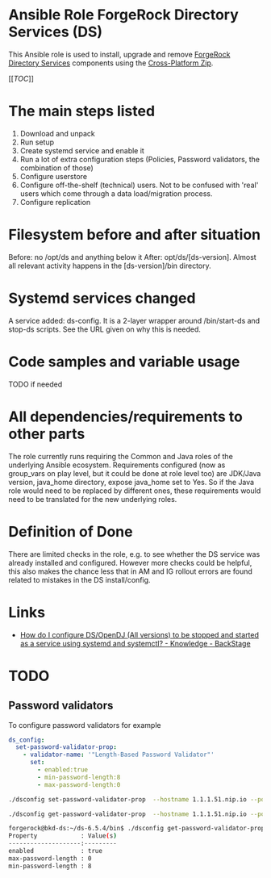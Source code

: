 # Ansible Role ForgeRock Directory Services (DS)

This Ansible role is used to install, upgrade and remove [ForgeRock Directory Services](https://backstage.forgerock.com/docs/ds/6.5/install-guide/) components using the [Cross-Platform Zip](https://backstage.forgerock.com/docs/ds/6.5/install-guide/#install-files-zip).

[[_TOC_]]

# The main steps listed

1. Download and unpack
2. Run setup 
3. Create systemd service and enable it
4. Run a lot of extra configuration steps (Policies, Password validators, the combination of those)
5. Configure userstore
6. Configure off-the-shelf (technical) users. Not to be confused with 'real' users which come through a data load/migration process.
7. Configure replication


# Filesystem before and after situation
Before: no /opt/ds and anything below it
After: opt/ds/[ds-version]. Almost all relevant activity happens in the [ds-version]/bin directory.

# Systemd services changed
A service added: ds-config. It is a 2-layer wrapper around /bin/start-ds and stop-ds scripts. See the URL given on why this is needed.

# Code samples and variable usage 
TODO if needed


# All dependencies/requirements to other parts
The role currently runs requiring the Common and Java roles of the underlying Ansible ecosystem.
Requirements configured (now as group_vars on play level, but it could be done at role level too) are JDK/Java version,
java_home directory, expose java_home set to Yes.
So if the Java role would need to be replaced by different ones, these requirements would need to be translated for the new underlying roles.

# Definition of Done
There are limited checks in the role, e.g. to see whether the DS service was already installed and configured. However more checks could be helpful,
this also makes the chance less that in AM and IG rollout errors are found related to mistakes in the DS install/config.


# Links

* [How do I configure DS/OpenDJ (All versions) to be stopped and started as a service using systemd and systemctl? - Knowledge - BackStage](https://backstage.forgerock.com/knowledge/kb/article/a56766667)


# TODO


## Password validators

To configure password validators for example

```yaml
ds_config:
  set-password-validator-prop:
    - validator-name: '"Length-Based Password Validator"'
      set:
        - enabled:true
        - min-password-length:8
        - max-password-length:0
```

```bash
./dsconfig set-password-validator-prop  --hostname 1.1.1.51.nip.io --port 4444 --bindDN "cn=Directory Manager" --bindPassword supersecure   --trustAll  --no-prompt   --validator-name "Length-Based Password Validator" --set enabled:true --set min-password-length:8 --set max-password-length:0
```

```bash
./dsconfig get-password-validator-prop  --hostname 1.1.1.51.nip.io --port 4444 --bindDN "cn=Directory Manager" --bindPassword supersecure   --trustAll  --no-prompt   --validator-name "Length-Based Password Validator"
```

```bash
forgerock@bkd-ds:~/ds-6.5.4/bin$ ./dsconfig get-password-validator-prop  --hostname 1.1.1.51.nip.io --port 4444 --bindDN "cn=Directory Manager" --bindPassword supersecure   --trustAll  --no-prompt   --validator-name "Length-Based Password Validator"
Property            : Value(s)
--------------------:---------
enabled             : true
max-password-length : 0
min-password-length : 8
```
